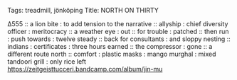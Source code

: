 Tags: treadmill, jönköping
Title: NORTH ON THIRTY
  
∆555 :: a lion bite : to add tension to the narrative :: allyship : chief diversity officer : meritocracy :: a weather eye : out :: for trouble : patched :: then run : push towards : twelve steady :: back for consultants : and sloppy nesting :: indians : certificates : three hours earned :: the compressor : gone :: a different route north :: comfort : plastic masks : mango murghal : mixed tandoori grill : only rice left
<https://zeitgeisttucceri.bandcamp.com/album/jin-mu>
